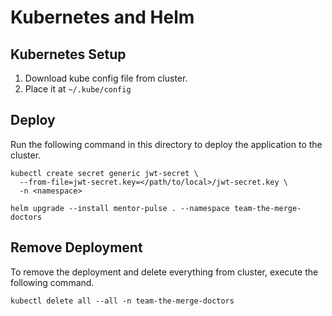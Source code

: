 # Kubernetes and Helm

## Kubernetes Setup

1. Download kube config file from cluster.
2. Place it at `~/.kube/config`

## Deploy

Run the following command in this directory to deploy the application to the cluster.


```
kubectl create secret generic jwt-secret \
  --from-file=jwt-secret.key=</path/to/local>/jwt-secret.key \
  -n <namespace>
```


```
helm upgrade --install mentor-pulse . --namespace team-the-merge-doctors
```

## Remove Deployment

To remove the deployment and delete everything from cluster, execute the following command.

```
kubectl delete all --all -n team-the-merge-doctors
```
